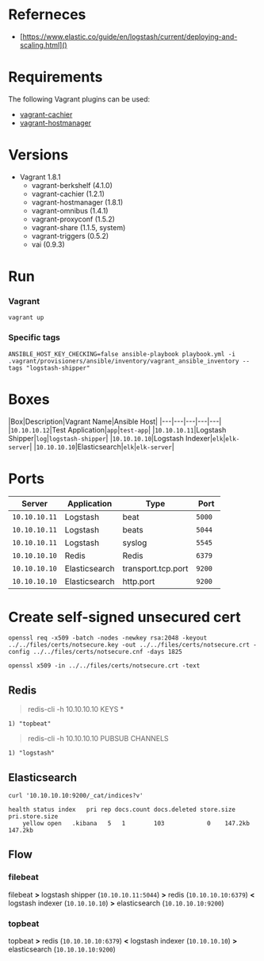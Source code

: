 
# Referneces

- [https://www.elastic.co/guide/en/logstash/current/deploying-and-scaling.html]()

# Requirements

The following Vagrant plugins can be used:

 - [vagrant-cachier](https://github.com/fgrehm/vagrant-cachier)
 - [vagrant-hostmanager](https://github.com/devopsgroup-io/vagrant-hostmanager)

# Versions

- Vagrant 1.8.1
  - vagrant-berkshelf (4.1.0)
  - vagrant-cachier (1.2.1)
  - vagrant-hostmanager (1.8.1)
  - vagrant-omnibus (1.4.1)
  - vagrant-proxyconf (1.5.2)
  - vagrant-share (1.1.5, system)
  - vagrant-triggers (0.5.2)
  - vai (0.9.3)

# Run

### Vagrant

~~~
vagrant up
~~~

### Specific tags

~~~
ANSIBLE_HOST_KEY_CHECKING=false ansible-playbook playbook.yml -i .vagrant/provisioners/ansible/inventory/vagrant_ansible_inventory --tags "logstash-shipper"
~~~

# Boxes

|Box|Description|Vagrant Name|Ansible Host|
|---|---|---|---|---|
|```10.10.10.12```|Test Application|```app```|```test-app```|
|```10.10.10.11```|Logstash Shipper|```log```|```logstash-shipper```|
|```10.10.10.10```|Logstash Indexer|```elk```|```elk-server```|
|```10.10.10.10```|Elasticsearch|```elk```|```elk-server```|


# Ports

|Server|Application|Type|Port|
|---|---|---|---|
|```10.10.10.11```|Logstash|beat|```5000 ```|
|```10.10.10.11```|Logstash|beats|```5044```|
|```10.10.10.11```|Logstash|syslog|```5545```|
|```10.10.10.10```|Redis|Redis|```6379```|
|```10.10.10.10```|Elasticsearch|transport.tcp.port|```9200```|
|```10.10.10.10```|Elasticsearch|http.port|```9200```|

# Create self-signed unsecured cert

~~~
openssl req -x509 -batch -nodes -newkey rsa:2048 -keyout ../../files/certs/notsecure.key -out ../../files/certs/notsecure.crt -config ../../files/certs/notsecure.cnf -days 1825

openssl x509 -in ../../files/certs/notsecure.crt -text
~~~

## Redis

> redis-cli -h 10.10.10.10 KEYS *

~~~
1) "topbeat"
~~~

> redis-cli -h 10.10.10.10 PUBSUB CHANNELS

~~~
1) "logstash"
~~~

## Elasticsearch

~~~
curl '10.10.10.10:9200/_cat/indices?v'

health status index   pri rep docs.count docs.deleted store.size pri.store.size
	yellow open   .kibana   5   1        103            0    147.2kb        147.2kb
~~~

## Flow

### filebeat

filebeat **>** logstash shipper (```10.10.10.11:5044```) **>** redis (```10.10.10.10:6379```) **<** logstash indexer (```10.10.10.10```) **>** elasticsearch (```10.10.10.10:9200```)

### topbeat

topbeat **>** redis (```10.10.10.10:6379```) **<** logstash indexer (```10.10.10.10```) **>** elasticsearch (```10.10.10.10:9200```)
